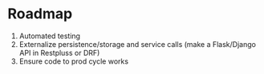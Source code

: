 # Roadmap

1.  Automated testing
2.  Externalize persistence/storage and service calls (make a Flask/Django API in Restpluss or DRF)
3.  Ensure code to prod cycle works 
